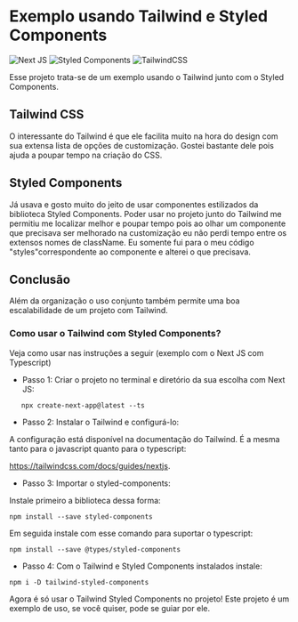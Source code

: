 # Exemplo usando Tailwind e Styled Components

![Next JS](https://img.shields.io/badge/Next-black?style=for-the-badge&logo=next.js&logoColor=white) ![Styled Components](https://img.shields.io/badge/styled--components-DB7093?style=for-the-badge&logo=styled-components&logoColor=white) ![TailwindCSS](https://img.shields.io/badge/tailwindcss-%2338B2AC.svg?style=for-the-badge&logo=tailwind-css&logoColor=white)

Esse projeto trata-se de um exemplo usando o Tailwind junto com o Styled Components.

## Tailwind CSS

O interessante do Tailwind é que ele facilita muito na hora do design com sua extensa lista de opções de customização. Gostei bastante dele pois ajuda a poupar tempo na criação do CSS.

## Styled Components

Já usava e gosto muito do jeito de usar componentes estilizados da biblioteca Styled Components. Poder usar no projeto junto do Tailwind me permitiu me localizar melhor e poupar tempo pois ao olhar um componente que precisava ser melhorado na customização eu não perdi tempo entre os extensos nomes de className. Eu somente fui para o meu código "styles"correspondente ao componente e alterei o que precisava.

## Conclusão

Além da organização o uso conjunto também permite uma boa escalabilidade de um projeto com Tailwind.

### Como usar o Tailwind com Styled Components? 
 Veja como usar nas instruções a seguir (exemplo com o Next JS com Typescript)

 * Passo 1: Criar o projeto  no terminal e diretório da sua escolha com Next JS:


 ```shell
    npx create-next-app@latest --ts
 ```

 * Passo 2: Instalar o Tailwind e configurá-lo:

 A configuração está disponível na documentação do Tailwind. É a mesma tanto para o javascript quanto para o typescript:

 https://tailwindcss.com/docs/guides/nextjs.

* Passo 3: Importar o styled-components:

Instale primeiro a biblioteca dessa forma: 

```shell
npm install --save styled-components
```
Em seguida instale com esse comando para suportar o typescript:
```shell
npm install --save @types/styled-components
```

* Passo 4: Com o Tailwind e Styled Components instalados instale:

```shell
npm i -D tailwind-styled-components
```
Agora é só usar o Tailwind Styled Components no projeto! Este projeto é um exemplo de uso, se você quiser, pode se guiar por ele.
